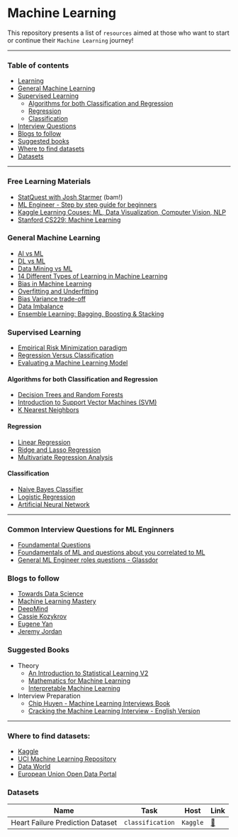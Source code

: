 # Machine Learning

This repository presents a list of `resources` aimed at those who want to start or continue their `Machine Learning` journey! 

---

### Table of contents
* [Learning](#Learning)
* [General Machine Learning](#generalML)
* [Supervised Learning](#supervised)
    * [Algorithms for both Classification and Regression](#classification_regression) 
    * [Regression](#regression)
    * [Classification](#classification)
* [Interview Questions](#interview)
* [Blogs to follow](#blogs)
* [Suggested books](#books)
* [Where to find datasets](#host_datasets)
* [Datasets](#datasets)

---


<a name="Learning"/>

### Free Learning Materials
* [StatQuest with Josh Starmer](https://www.youtube.com/c/joshstarmer) (bam!)
* [ML Engineer - Step by step guide for beginners](https://www.simplilearn.com/tutorials/machine-learning-tutorial)
* [Kaggle Learning Couses: ML, Data Visualization, Computer Vision, NLP](https://www.kaggle.com/learn)
* [Stanford CS229: Machine Learning](https://cs229.stanford.edu/syllabus.html)

<a name="generalML" />

### General Machine Learning
* [AI vs ML](https://towardsai.net/p/machine-learning/differences-between-ai-and-machine-learning-1255b182fc6)
* [DL vs ML](https://www.zendesk.com/blog/machine-learning-and-deep-learning/)
* [Data Mining vs ML](https://www.educba.com/data-mining-vs-machine-learning/)
* [14 Different Types of Learning in Machine Learning](https://machinelearningmastery.com/types-of-learning-in-machine-learning/)
* [Bias in Machine Learning](https://www.foreseemed.com/blog/bias-in-machine-learning)
* [Overfitting and Underfitting](https://towardsdatascience.com/what-are-overfitting-and-underfitting-in-machine-learning-a96b30864690)
* [Bias Variance trade-off](https://machinelearningcompass.com/model_optimization/bias_and_variance/)
* [Data Imbalance](https://imbalanced-learn.org/stable/introduction.html#)
* [Ensemble Learning: Bagging, Boosting & Stacking](https://www.kaggle.com/satishgunjal/ensemble-learning-bagging-boosting-stacking)


<a name="supervised" />

### Supervised Learning
* [Empirical Risk Minimization paradigm](https://en.wikipedia.org/wiki/Empirical_risk_minimization)
* [Regression Versus Classification](https://medium.com/quick-code/regression-versus-classification-machine-learning-whats-the-difference-345c56dd15f7)
* [Evaluating a Machine Learning Model](https://www.jeremyjordan.me/evaluating-a-machine-learning-model/)

<a name="classification_regression" />

#### Algorithms for both Classification and Regression
* [Decision Trees and Random Forests](https://medium.com/@francesco.disalvo/decision-tree-and-random-forest-pt-1-729b74db1756)
* [Introduction to Support Vector Machines (SVM)](https://monkeylearn.com/blog/introduction-to-support-vector-machines-svm/)
* [K Nearest Neighbors](https://towardsdatascience.com/machine-learning-basics-with-the-k-nearest-neighbors-algorithm-6a6e71d01761)


<a name="regression" />

#### Regression
* [Linear Regression](https://statistics.laerd.com/spss-tutorials/linear-regression-using-spss-statistics.php)
* [Ridge and Lasso Regression](https://favtutor.com/blogs/ridge-and-lasso-regression)
* [Multivariate Regression Analysis]()


<a name="classification" />

#### Classification
* [Naive Bayes Classifier](http://stanford.edu/~jurafsky/slp3/slides/7_NB.pdf)
* [Logistic Regression](https://christophm.github.io/interpretable-ml-book/logistic.html)
* [Artificial Neural Network](https://www.ibm.com/cloud/learn/neural-networks)


---

<a name="interview"/>

### Common Interview Questions for ML Enginners

* [Foundamental Questions](https://www.springboard.com/blog/ai-machine-learning/machine-learning-interview-questions/)
* [Foundamentals of ML and questions about you correlated to ML](https://www.globalguideline.com/interview_questions/pdf/Machine-Learning-Engineer-Interview-Questions-and-Answers-2194.pdf)
* [General ML Engineer roles questions - Glassdor](https://www.glassdoor.co.uk/Interview/machine-learning-engineer-interview-questions-SRCH_KO0,25.htm?countryRedirect=true)

<a name="blogs"/>

### Blogs to follow
* [Towards Data Science](https://towardsdatascience.com)
* [Machine Learning Mastery](https://machinelearningmastery.com)
* [DeepMind](https://deepmind.com/blog)
* [Cassie Kozykrov](https://kozyrkov.medium.com)
* [Eugene Yan](https://eugeneyan.com)
* [Jeremy Jordan](https://www.jeremyjordan.me)


<a name="books"/>

### Suggested Books 
* Theory
   * [An Introduction to Statistical Learning V2](https://web.stanford.edu/~hastie/ISLR2/ISLRv2_website.pdf)
   * [Mathematics for Machine Learning](https://mml-book.github.io/book/mml-book.pdf)
   * [Interpretable Machine Learning](https://christophm.github.io/interpretable-ml-book/)
* Interview Preparation
  * [Chip Huyen - Machine Learning Interviews Book](https://huyenchip.com/ml-interviews-book/)
  * [Cracking the Machine Learning Interview - English Version](https://www.amazon.it/Cracking-Machine-Learning-Interview-English-ebook/dp/B07K4Y6T3J/ref=sr_1_1?__mk_it_IT=)

---

<a name="host_datasets"/>

### Where to find datasets:
* [Kaggle](https://www.kaggle.com)
* [UCI Machine Learning Repository](https://archive.ics.uci.edu/ml/index.php)
* [Data World](https://data.world/datasets/open-data)
* [European Union Open Data Portal](https://data.europa.eu/data/datasets?locale=en)


<a name="datasets"/>

### Datasets

| Name | Task | Host | Link | 
| ---- | ------- | ---- | --- |
| Heart Failure Prediction Dataset | `classification` | `Kaggle` | [🔗](https://www.kaggle.com) |
